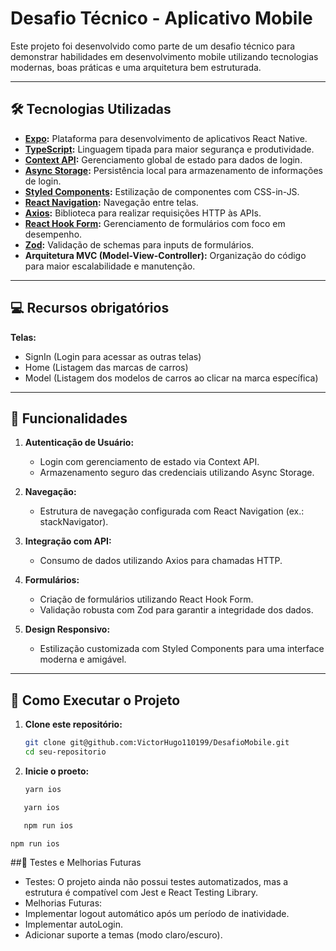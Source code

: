 # Desafio Técnico - Aplicativo Mobile

Este projeto foi desenvolvido como parte de um desafio técnico para demonstrar habilidades em desenvolvimento mobile utilizando tecnologias modernas, boas práticas e uma arquitetura bem estruturada.

---

## 🛠️ Tecnologias Utilizadas

- **[Expo](https://expo.dev/):** Plataforma para desenvolvimento de aplicativos React Native.
- **[TypeScript](https://www.typescriptlang.org/):** Linguagem tipada para maior segurança e produtividade.
- **[Context API](https://reactjs.org/docs/context.html):** Gerenciamento global de estado para dados de login.
- **[Async Storage](https://react-native-async-storage.github.io/async-storage/):** Persistência local para armazenamento de informações de login.
- **[Styled Components](https://styled-components.com/):** Estilização de componentes com CSS-in-JS.
- **[React Navigation](https://reactnavigation.org/):** Navegação entre telas.
- **[Axios](https://axios-http.com/):** Biblioteca para realizar requisições HTTP às APIs.
- **[React Hook Form](https://react-hook-form.com/):** Gerenciamento de formulários com foco em desempenho.
- **[Zod](https://zod.dev/):** Validação de schemas para inputs de formulários.
- **Arquitetura MVC (Model-View-Controller):** Organização do código para maior escalabilidade e manutenção.

---

## 💻 Recursos obrigatórios

 **Telas:**
   - SignIn (Login para acessar as outras telas)
   - Home (Listagem das marcas de carros)
   - Model (Listagem dos modelos de carros ao clicar na marca específica)
     
---

## 📱 Funcionalidades

1. **Autenticação de Usuário:**
   - Login com gerenciamento de estado via Context API.
   - Armazenamento seguro das credenciais utilizando Async Storage.

2. **Navegação:**
   - Estrutura de navegação configurada com React Navigation (ex.: stackNavigator).

3. **Integração com API:**
   - Consumo de dados utilizando Axios para chamadas HTTP.

4. **Formulários:**
   - Criação de formulários utilizando React Hook Form.
   - Validação robusta com Zod para garantir a integridade dos dados.

5. **Design Responsivo:**
   - Estilização customizada com Styled Components para uma interface moderna e amigável.

---

## 🚀 Como Executar o Projeto

1. **Clone este repositório:**
   ```bash
   git clone git@github.com:VictorHugo110199/DesafioMobile.git
   cd seu-repositorio
   
2. **Inicie o proeto:**
   ```bash
   yarn ios
   
```bash
   yarn ios
```
```bash
   npm run ios
```
   ```bash
   npm run ios
```
##🧪 Testes e Melhorias Futuras
- Testes: O projeto ainda não possui testes automatizados, mas a estrutura é compatível com Jest e React Testing Library.
- Melhorias Futuras:
- Implementar logout automático após um período de inatividade.
- Implementar autoLogin.
- Adicionar suporte a temas (modo claro/escuro).
